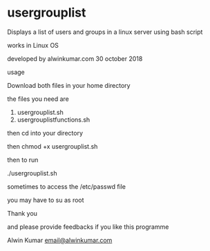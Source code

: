 # usergrouplist
Displays a list of users and groups in a linux server using bash script

works in Linux OS

developed by alwinkumar.com
30 october 2018

usage

Download both files in your home directory

the files you need are

1. usergrouplist.sh
2. usergrouplistfunctions.sh

then cd into your directory

then 
chmod +x usergrouplist.sh


then to run

./usergrouplist.sh

sometimes to access the /etc/passwd file

you may have to su as root

Thank you

and please provide feedbacks if you like this programme

Alwin Kumar
email@alwinkumar.com


